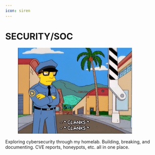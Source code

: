```yaml
---
icon: siren
---
```


# SECURITY/SOC

<figure><img src="../../../.gitbook/assets/Guarding Season 11 GIF by The Simpsons.gif" alt="" width="360"><figcaption></figcaption></figure>

Exploring cybersecurity through my homelab. Building, breaking, and documenting. CVE reports, honeypots, etc. all in one place.
